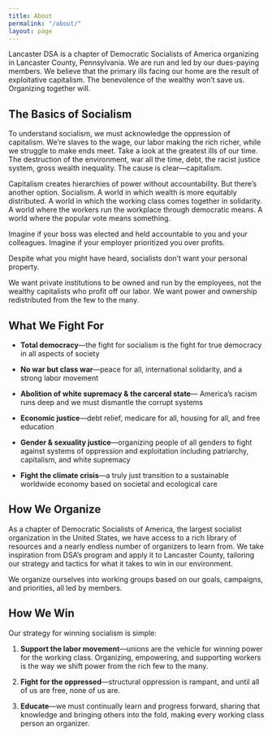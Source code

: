 ```yaml
---
title: About
permalink: "/about/"
layout: page
---
```


Lancaster DSA is a chapter of Democratic Socialists of America organizing in Lancaster County, Pennsylvania. We are run and led by our dues-paying members. We believe that the primary ills facing our home are the result of exploitative capitalism. The benevolence of the wealthy won’t save us. Organizing together will.

## The Basics of Socialism

To understand socialism, we must acknowledge the oppression of capitalism. We’re slaves to the wage, our labor making the rich richer, while we struggle to make ends meet. Take a look at the greatest ills of our time. The destruction of the environment, war all the time, debt, the racist justice system, gross wealth inequality. The cause is clear—capitalism.

Capitalism creates hierarchies of power without accountability. But there’s another option. Socialism. A world in which wealth is more equitably distributed. A world in which the working class comes together in solidarity. A world where the workers run the workplace through democratic means. A world where the popular vote means something.

Imagine if your boss was elected and held accountable to you and your colleagues. Imagine if your employer prioritized you over profits.

Despite what you might have heard, socialists don’t want your personal property.

We want private institutions to be owned and run by the employees, not the wealthy capitalists who profit off our labor. We want power and ownership redistributed from the few to the many.

## What We Fight For

*   **Total democracy**—the fight for socialism is the fight for true democracy in all aspects of society
    
*   **No war but class war**—peace for all, international solidarity, and a strong labor movement
    
*   **Abolition of white supremacy & the carceral state**— America’s racism runs deep and we must dismantle the corrupt systems
    
*   **Economic justice**—debt relief, medicare for all, housing for all, and free education
    
*   **Gender & sexuality justice**—organizing people of all genders to fight against systems of oppression and exploitation including patriarchy, capitalism, and white supremacy
    
*   **Fight the climate crisis**—a truly just transition to a sustainable worldwide economy based on societal and ecological care
    

## How We Organize

As a chapter of Democratic Socialists of America, the largest socialist organization in the United States, we have access to a rich library of resources and a nearly endless number of organizers to learn from. We take inspiration from DSA’s program and apply it to Lancaster County, tailoring our strategy and tactics for what it takes to win in our environment.

We organize ourselves into working groups based on our goals, campaigns, and priorities, all led by members.

## How We Win

Our strategy for winning socialism is simple:

1.  **Support the labor movement**—unions are the vehicle for winning power for the working class. Organizing, empowering, and supporting workers is the way we shift power from the rich few to the many.
    
2.  **Fight for the oppressed**—structural oppression is rampant, and until all of us are free, none of us are.
    
3.  **Educate**—we must continually learn and progress forward, sharing that knowledge and bringing others into the fold, making every working class person an organizer.